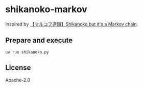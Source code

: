 # shikanoko-markov

Inspired by [【マルコフ連鎖】Shikanoko but it's a Markov chain](https://www.youtube.com/watch?v=Xkq13ZthmA0).

## Prepare and execute

```shell
uv run shikanoko.py
```

## License

Apache-2.0
